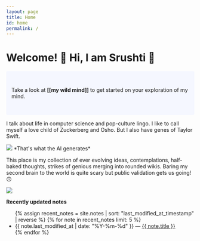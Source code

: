 ```yaml
---
layout: page
title: Home
id: home
permalink: /
---
```


# Welcome! 🌱 Hi, I am Srushti 👋

<p style="padding: 3em 1em; background: #f5f7ff; border-radius: 4px;">
  Take a look at <span style="font-weight: bold">[[my wild mind]]</span> to get started on your exploration of my mind.
</p>

I talk about life in computer science and pop-culture lingo. I like to call myself a love child of Zuckerberg and Osho. But I also have genes of Taylor Swift. 

<img src="{{ site.baseurl }}/assets/love_child.jpg"/>
*That's what the AI generates*

This place is my collection of ever evolving ideas, contemplations, half-baked thoughts, strikes of genious merging into rounded wikis. Baring my second brain to the world is quite scary but public validation gets us going! 🙃

<img src="{{ site.baseurl }}/assets/jin-1.jpg"/>

<strong>Recently updated notes</strong>

<ul>
  {% assign recent_notes = site.notes | sort: "last_modified_at_timestamp" | reverse %}
  {% for note in recent_notes limit: 5 %}
    <li>
      {{ note.last_modified_at | date: "%Y-%m-%d" }} — <a class="internal-link" href="{{ site.baseurl }}{{ note.url }}">{{ note.title }}</a>
    </li>
  {% endfor %}
</ul>

<style>
  .wrapper {
    max-width: 46em;
  }
</style>
